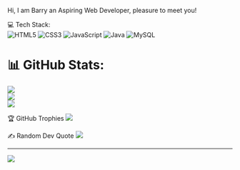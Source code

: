Hi, I am Barry an Aspiring Web Developer, pleasure to meet you!


💻 Tech Stack: <br>
![HTML5](https://img.shields.io/badge/html5-%23E34F26.svg?style=plastic&logo=html5&logoColor=white) ![CSS3](https://img.shields.io/badge/css3-%231572B6.svg?style=plastic&logo=css3&logoColor=white) ![JavaScript](https://img.shields.io/badge/javascript-%23323330.svg?style=plastic&logo=javascript&logoColor=%23F7DF1E) ![Java](https://img.shields.io/badge/java-%23ED8B00.svg?style=plastic&logo=openjdk&logoColor=white) ![MySQL](https://img.shields.io/badge/mysql-4479A1.svg?style=plastic&logo=mysql&logoColor=white)
# 📊 GitHub Stats:
![](https://github-readme-stats.vercel.app/api?username=barryillest&theme=radical&hide_border=true&include_all_commits=false&count_private=false)<br/>
![](https://github-readme-streak-stats.herokuapp.com/?user=barryillest&theme=radical&hide_border=true)<br/>
![](https://github-readme-stats.vercel.app/api/top-langs/?username=barryillest&theme=radical&hide_border=true&include_all_commits=false&count_private=false&layout=compact)

🏆 GitHub Trophies
![](https://github-profile-trophy.vercel.app/?username=barryillest&theme=radical&no-frame=true&no-bg=true&margin-w=4)

✍️ Random Dev Quote
![](https://quotes-github-readme.vercel.app/api?type=horizontal&theme=radical)

---
[![](https://visitcount.itsvg.in/api?id=barryillest&icon=0&color=0)](https://visitcount.itsvg.in)
